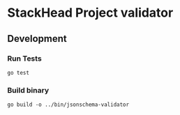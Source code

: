 # StackHead Project validator

## Development

### Run Tests

```shell script
go test
```

### Build binary

```shell script
go build -o ../bin/jsonschema-validator
```
